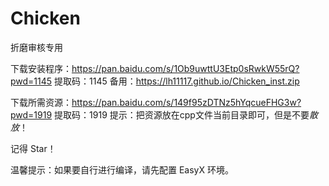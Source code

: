 # Chicken
折磨审核专用

下载安装程序：https://pan.baidu.com/s/1Ob9uwttU3Etp0sRwkW55rQ?pwd=1145   提取码：1145
备用：https://lh11117.github.io/Chicken_inst.zip

下载所需资源：https://pan.baidu.com/s/149f95zDTNz5hYqcueFHG3w?pwd=1919   提取码：1919
提示：把资源放在cpp文件当前目录即可，但是不要*散放*！

记得 Star！

温馨提示：如果要自行进行编译，请先配置 EasyX 环境。


